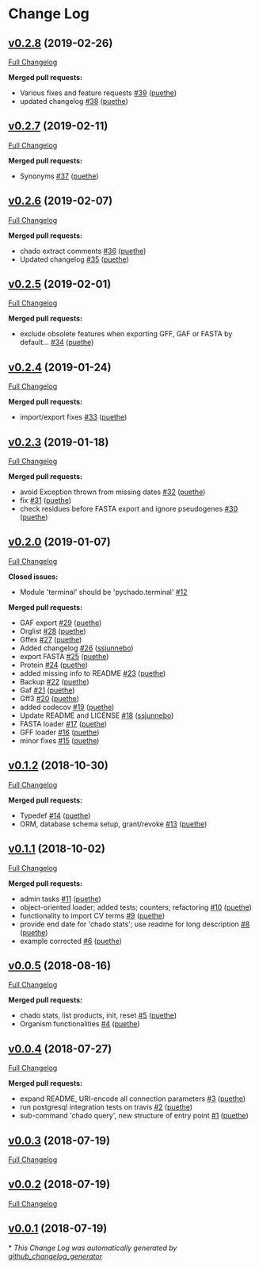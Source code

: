 # Change Log

## [v0.2.8](https://github.com/sanger-pathogens/chado-tools/tree/v0.2.8) (2019-02-26)
[Full Changelog](https://github.com/sanger-pathogens/chado-tools/compare/v0.2.7...v0.2.8)

**Merged pull requests:**

- Various fixes and feature requests [\#39](https://github.com/sanger-pathogens/chado-tools/pull/39) ([puethe](https://github.com/puethe))
- updated changelog [\#38](https://github.com/sanger-pathogens/chado-tools/pull/38) ([puethe](https://github.com/puethe))

## [v0.2.7](https://github.com/sanger-pathogens/chado-tools/tree/v0.2.7) (2019-02-11)
[Full Changelog](https://github.com/sanger-pathogens/chado-tools/compare/v0.2.6...v0.2.7)

**Merged pull requests:**

- Synonyms [\#37](https://github.com/sanger-pathogens/chado-tools/pull/37) ([puethe](https://github.com/puethe))

## [v0.2.6](https://github.com/sanger-pathogens/chado-tools/tree/v0.2.6) (2019-02-07)
[Full Changelog](https://github.com/sanger-pathogens/chado-tools/compare/v0.2.5...v0.2.6)

**Merged pull requests:**

- chado extract comments [\#36](https://github.com/sanger-pathogens/chado-tools/pull/36) ([puethe](https://github.com/puethe))
- Updated changelog [\#35](https://github.com/sanger-pathogens/chado-tools/pull/35) ([puethe](https://github.com/puethe))

## [v0.2.5](https://github.com/sanger-pathogens/chado-tools/tree/v0.2.5) (2019-02-01)
[Full Changelog](https://github.com/sanger-pathogens/chado-tools/compare/v0.2.4...v0.2.5)

**Merged pull requests:**

- exclude obsolete features when exporting GFF, GAF or FASTA by default… [\#34](https://github.com/sanger-pathogens/chado-tools/pull/34) ([puethe](https://github.com/puethe))

## [v0.2.4](https://github.com/sanger-pathogens/chado-tools/tree/v0.2.4) (2019-01-24)
[Full Changelog](https://github.com/sanger-pathogens/chado-tools/compare/v0.2.3...v0.2.4)

**Merged pull requests:**

- import/export fixes [\#33](https://github.com/sanger-pathogens/chado-tools/pull/33) ([puethe](https://github.com/puethe))

## [v0.2.3](https://github.com/sanger-pathogens/chado-tools/tree/v0.2.3) (2019-01-18)
[Full Changelog](https://github.com/sanger-pathogens/chado-tools/compare/v0.2.0...v0.2.3)

**Merged pull requests:**

- avoid Exception thrown from missing dates [\#32](https://github.com/sanger-pathogens/chado-tools/pull/32) ([puethe](https://github.com/puethe))
- fix [\#31](https://github.com/sanger-pathogens/chado-tools/pull/31) ([puethe](https://github.com/puethe))
- check residues before FASTA export and ignore pseudogenes [\#30](https://github.com/sanger-pathogens/chado-tools/pull/30) ([puethe](https://github.com/puethe))

## [v0.2.0](https://github.com/sanger-pathogens/chado-tools/tree/v0.2.0) (2019-01-07)
[Full Changelog](https://github.com/sanger-pathogens/chado-tools/compare/v0.1.2...v0.2.0)

**Closed issues:**

- Module 'terminal' should be 'pychado.terminal' [\#12](https://github.com/sanger-pathogens/chado-tools/issues/12)

**Merged pull requests:**

- GAF export [\#29](https://github.com/sanger-pathogens/chado-tools/pull/29) ([puethe](https://github.com/puethe))
- Orglist [\#28](https://github.com/sanger-pathogens/chado-tools/pull/28) ([puethe](https://github.com/puethe))
- Gffex [\#27](https://github.com/sanger-pathogens/chado-tools/pull/27) ([puethe](https://github.com/puethe))
- Added changelog [\#26](https://github.com/sanger-pathogens/chado-tools/pull/26) ([ssjunnebo](https://github.com/ssjunnebo))
- export FASTA [\#25](https://github.com/sanger-pathogens/chado-tools/pull/25) ([puethe](https://github.com/puethe))
- Protein [\#24](https://github.com/sanger-pathogens/chado-tools/pull/24) ([puethe](https://github.com/puethe))
- added missing info to README [\#23](https://github.com/sanger-pathogens/chado-tools/pull/23) ([puethe](https://github.com/puethe))
- Backup [\#22](https://github.com/sanger-pathogens/chado-tools/pull/22) ([puethe](https://github.com/puethe))
- Gaf [\#21](https://github.com/sanger-pathogens/chado-tools/pull/21) ([puethe](https://github.com/puethe))
- Gff3 [\#20](https://github.com/sanger-pathogens/chado-tools/pull/20) ([puethe](https://github.com/puethe))
- added codecov [\#19](https://github.com/sanger-pathogens/chado-tools/pull/19) ([puethe](https://github.com/puethe))
- Update README and LICENSE [\#18](https://github.com/sanger-pathogens/chado-tools/pull/18) ([ssjunnebo](https://github.com/ssjunnebo))
- FASTA loader [\#17](https://github.com/sanger-pathogens/chado-tools/pull/17) ([puethe](https://github.com/puethe))
- GFF loader [\#16](https://github.com/sanger-pathogens/chado-tools/pull/16) ([puethe](https://github.com/puethe))
- minor fixes [\#15](https://github.com/sanger-pathogens/chado-tools/pull/15) ([puethe](https://github.com/puethe))

## [v0.1.2](https://github.com/sanger-pathogens/chado-tools/tree/v0.1.2) (2018-10-30)
[Full Changelog](https://github.com/sanger-pathogens/chado-tools/compare/v0.1.1...v0.1.2)

**Merged pull requests:**

- Typedef [\#14](https://github.com/sanger-pathogens/chado-tools/pull/14) ([puethe](https://github.com/puethe))
- ORM, database schema setup, grant/revoke [\#13](https://github.com/sanger-pathogens/chado-tools/pull/13) ([puethe](https://github.com/puethe))

## [v0.1.1](https://github.com/sanger-pathogens/chado-tools/tree/v0.1.1) (2018-10-02)
[Full Changelog](https://github.com/sanger-pathogens/chado-tools/compare/v0.0.5...v0.1.1)

**Merged pull requests:**

- admin tasks [\#11](https://github.com/sanger-pathogens/chado-tools/pull/11) ([puethe](https://github.com/puethe))
- object-oriented loader; added tests; counters; refactoring [\#10](https://github.com/sanger-pathogens/chado-tools/pull/10) ([puethe](https://github.com/puethe))
- functionality to import CV terms [\#9](https://github.com/sanger-pathogens/chado-tools/pull/9) ([puethe](https://github.com/puethe))
- provide end date for 'chado stats'; use readme for long description [\#8](https://github.com/sanger-pathogens/chado-tools/pull/8) ([puethe](https://github.com/puethe))
- example corrected [\#6](https://github.com/sanger-pathogens/chado-tools/pull/6) ([puethe](https://github.com/puethe))

## [v0.0.5](https://github.com/sanger-pathogens/chado-tools/tree/v0.0.5) (2018-08-16)
[Full Changelog](https://github.com/sanger-pathogens/chado-tools/compare/v0.0.4...v0.0.5)

**Merged pull requests:**

- chado stats, list products, init, reset [\#5](https://github.com/sanger-pathogens/chado-tools/pull/5) ([puethe](https://github.com/puethe))
- Organism functionalities [\#4](https://github.com/sanger-pathogens/chado-tools/pull/4) ([puethe](https://github.com/puethe))

## [v0.0.4](https://github.com/sanger-pathogens/chado-tools/tree/v0.0.4) (2018-07-27)
[Full Changelog](https://github.com/sanger-pathogens/chado-tools/compare/v0.0.3...v0.0.4)

**Merged pull requests:**

- expand README, URI-encode all connection parameters [\#3](https://github.com/sanger-pathogens/chado-tools/pull/3) ([puethe](https://github.com/puethe))
- run postgresql integration tests on travis [\#2](https://github.com/sanger-pathogens/chado-tools/pull/2) ([puethe](https://github.com/puethe))
- sub-command 'chado query', new structure of entry point [\#1](https://github.com/sanger-pathogens/chado-tools/pull/1) ([puethe](https://github.com/puethe))

## [v0.0.3](https://github.com/sanger-pathogens/chado-tools/tree/v0.0.3) (2018-07-19)
[Full Changelog](https://github.com/sanger-pathogens/chado-tools/compare/v0.0.2...v0.0.3)

## [v0.0.2](https://github.com/sanger-pathogens/chado-tools/tree/v0.0.2) (2018-07-19)
[Full Changelog](https://github.com/sanger-pathogens/chado-tools/compare/v0.0.1...v0.0.2)

## [v0.0.1](https://github.com/sanger-pathogens/chado-tools/tree/v0.0.1) (2018-07-19)


\* *This Change Log was automatically generated by [github_changelog_generator](https://github.com/skywinder/Github-Changelog-Generator)*